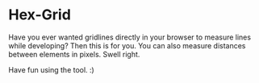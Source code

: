 # Hex-Grid
Have you ever wanted gridlines directly in your browser to measure lines while developing? Then this is for you. You can also measure distances between elements in pixels. Swell right.

Have fun using the tool. :)

